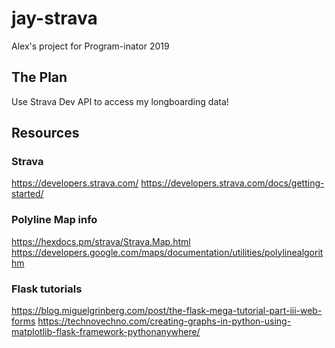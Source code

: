 # jay-strava
Alex's project for Program-inator 2019

## The Plan
Use Strava Dev API to access my longboarding data!

## Resources

### Strava
https://developers.strava.com/
https://developers.strava.com/docs/getting-started/

### Polyline Map info
https://hexdocs.pm/strava/Strava.Map.html
https://developers.google.com/maps/documentation/utilities/polylinealgorithm

### Flask tutorials
https://blog.miguelgrinberg.com/post/the-flask-mega-tutorial-part-iii-web-forms
https://technovechno.com/creating-graphs-in-python-using-matplotlib-flask-framework-pythonanywhere/
